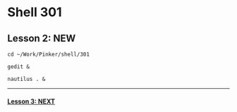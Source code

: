 # Shell 301
## Lesson 2: NEW

`cd ~/Work/Pinker/shell/301`

`gedit &`

`nautilus . &`
___



#### [Lesson 3: NEXT](https://github.com/inkVerb/pinker/blob/master/301-shell/Lesson-03.md)
